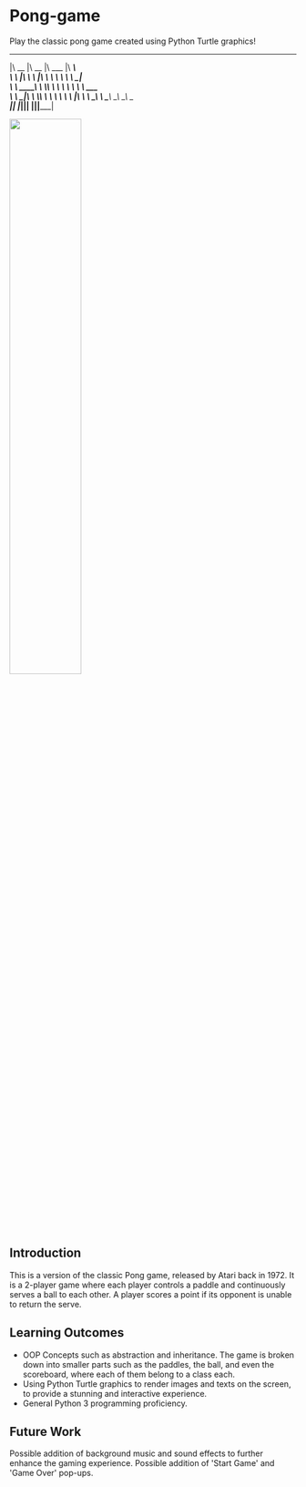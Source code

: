 # Pong-game
Play the classic pong game created using Python Turtle graphics!
 ________  ________  ________   ________     
|\   __  \|\   __  \|\   ___  \|\   ____\    
\ \  \|\  \ \  \|\  \ \  \\ \  \ \  \___|    
 \ \   ____\ \  \\\  \ \  \\ \  \ \  \  ___  
  \ \  \___|\ \  \\\  \ \  \\ \  \ \  \|\  \ 
   \ \__\    \ \_______\ \__\\ \__\ \_______\
    \|__|     \|_______|\|__| \|__|\|_______|

<img src="https://github.com/rayray39/Pong-game/assets/108506541/39b3fcd7-5040-4b2c-93c0-9975154da7ad=250x" width = 50% height = 50%>

## Introduction
This is a version of the classic Pong game, released by Atari back in 1972. It is a 2-player game where each player controls a paddle and continuously serves a ball to each other. A player scores a point if its opponent is unable to return the serve.

## Learning Outcomes
- OOP Concepts such as abstraction and inheritance. The game is broken down into smaller parts such as the paddles, the ball, and even the scoreboard, where each of them belong to a class each.
- Using Python Turtle graphics to render images and texts on the screen, to provide a stunning and interactive experience.
- General Python 3 programming proficiency.

## Future Work
Possible addition of background music and sound effects to further enhance the gaming experience. Possible addition of 'Start Game' and 'Game Over' pop-ups.

